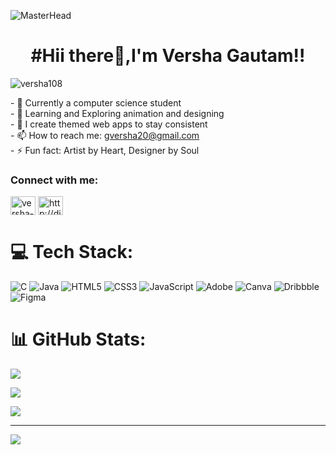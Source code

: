 ![MasterHead](https://user-images.githubusercontent.com/70682152/196581060-0e3cc3d2-93e3-4108-82ea-920de5bcece4.gif)

 <h1 align="center">#Hii there👋,I'm Versha Gautam!!</h1> 
<p align="left"> <img src="https://komarev.com/ghpvc/?username=versha108&label=Profile%20views&color=0e75b6&style=flat" alt="versha108" /> </p>
- 🔭 Currently a computer science student </br>
- 🌱 Learning and Exploring animation and designing </br>
- 👯 I create themed web apps to stay consistent </br>
- 📫 How to reach me: <a href="mailto:gversha20@gmail.com"> gversha20@gmail.com</a> </br>
- ⚡ Fun fact: Artist by Heart, Designer by Soul </br>

<h3 align="left">Connect with me:</h3>
<p align="left">
<a href="https://linkedin.com/in/versha-gautam-a33064228" target="blank"><img align="center" src="https://raw.githubusercontent.com/rahuldkjain/github-profile-readme-generator/master/src/images/icons/Social/linked-in-alt.svg" alt="versha-gautam-a33064228" height="30" width="40" /></a>
<a href="http://discord.com/users/1100691714613710849" target="blank"><img align="center" src="https://raw.githubusercontent.com/rahuldkjain/github-profile-readme-generator/master/src/images/icons/Social/discord.svg" alt="http://discord.com/users/1100691714613710849" height="30" width="40" /></a>
</p>
 
# 💻 Tech Stack:
![C](https://img.shields.io/badge/c-%2300599C.svg?style=for-the-badge&logo=c&logoColor=white) ![Java](https://img.shields.io/badge/java-%23ED8B00.svg?style=for-the-badge&logo=openjdk&logoColor=white) ![HTML5](https://img.shields.io/badge/html5-%23E34F26.svg?style=for-the-badge&logo=html5&logoColor=white) ![CSS3](https://img.shields.io/badge/css3-%231572B6.svg?style=for-the-badge&logo=css3&logoColor=white) ![JavaScript](https://img.shields.io/badge/javascript-%23323330.svg?style=for-the-badge&logo=javascript&logoColor=%23F7DF1E) ![Adobe](https://img.shields.io/badge/adobe-%23FF0000.svg?style=for-the-badge&logo=adobe&logoColor=white) ![Canva](https://img.shields.io/badge/Canva-%2300C4CC.svg?style=for-the-badge&logo=Canva&logoColor=white) ![Dribbble](https://img.shields.io/badge/Dribbble-EA4C89?style=for-the-badge&logo=dribbble&logoColor=white) ![Figma](https://img.shields.io/badge/figma-%23F24E1E.svg?style=for-the-badge&logo=figma&logoColor=white)

# 📊 GitHub Stats:
![](https://github-readme-stats.vercel.app/api?username=versha108&theme=gruvbox&hide_border=true&include_all_commits=true&count_private=false)<br/>

![](https://nirzak-streak-stats.vercel.app/?user=versha108&theme=gruvbox&hide_border=true)<br/>

![](https://github-readme-stats.vercel.app/api/top-langs/?username=versha108&theme=gruvbox&hide_border=true&include_all_commits=true&count_private=false&layout=compact)

---
[![](https://visitcount.itsvg.in/api?id=versha108&icon=0&color=9)](https://visitcount.itsvg.in)

<!-- Proudly created with GPRM ( https://gprm.itsvg.in ) -->
